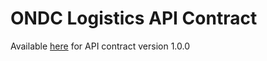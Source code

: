 # ONDC Logistics API Contract
Available [here](https://docs.google.com/document/d/1LiKGK3AKwzx5GWAc5g942QKB-TzDn0gGMsvXNJgIrmk/edit) for API contract version 1.0.0

